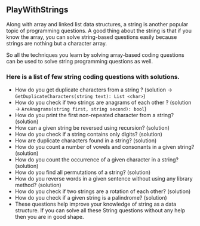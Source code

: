## PlayWithStrings

Along with array and linked list data structures, a string is another popular topic of programming questions. A good thing about the string is that if you know the array, you can solve string-based questions easily because strings are nothing but a character array.

So all the techniques you learn by solving array-based coding questions can be used to solve string programming questions as well.

### Here is a list of few string coding questions with solutions.

- How do you get duplicate characters from a string ? (solution -> `GetDuplicateCharacters(string text): List <char>`)
- How do you check if two strings are anagrams of each other ? (solution -> `AreAnagrams(string first, string second): bool`)
- How do you print the first non-repeated character from a string? (solution)
- How can a given string be reversed using recursion? (solution)
- How do you check if a string contains only digits? (solution)
- How are duplicate characters found in a string? (solution)
- How do you count a number of vowels and consonants in a given string? (solution)
- How do you count the occurrence of a given character in a string? (solution)
- How do you find all permutations of a string? (solution)
- How do you reverse words in a given sentence without using any library method? (solution)
- How do you check if two strings are a rotation of each other? (solution)
- How do you check if a given string is a palindrome? (solution)
- These questions help improve your knowledge of string as a data structure. If you can solve all these String questions without any help then you are in good shape.
